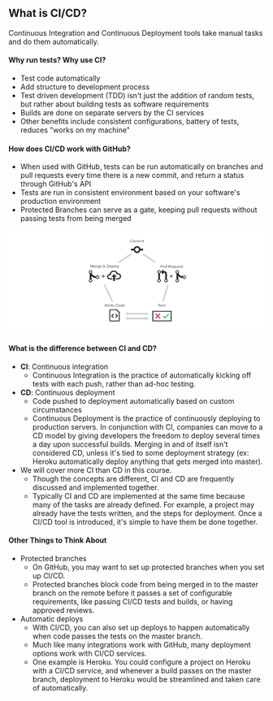 ## What is CI/CD?

Continuous Integration and Continuous Deployment tools take manual tasks and do them automatically.

#### Why run tests? Why use CI?
- Test code automatically
- Add structure to development process
- Test driven development (TDD) isn't just the addition of random tests, but rather about building tests as software requirements
- Builds are done on separate servers by the CI services
- Other benefits include consistent configurations, battery of tests, reduces "works on my machine"

#### How does CI/CD work with GitHub?
- When used with GitHub, tests can be run automatically on branches and pull requests every time there is a new commit, and return a status through GitHub's API
- Tests are run in consistent environment based on your software's production environment
- Protected Branches can serve as a gate, keeping pull requests without passing tests from being merged

![CI](img/ci.png)

#### What is the difference between CI and CD?
- **CI**: Continuous integration
  - Continuous Integration is the practice of automatically kicking off tests with each push, rather than ad-hoc testing.
- **CD**: Continuous deployment
  - Code pushed to deployment automatically based on custom circumstances
  - Continuous Deployment is the practice of continuously deploying to production servers. In conjunction with CI, companies can move to a CD model by giving developers the freedom to deploy several times a day upon successful builds. Merging in and of itself isn't considered CD, unless it's tied to some deployment strategy (ex: Heroku automatically deploy anything that gets merged into master).
- We will cover more CI than CD in this course.
  - Though the concepts are different, CI and CD are frequently discussed and implemented together.
  - Typically CI and CD are implemented at the same time because many of the tasks are already defined. For example, a project may already have the tests written, and the steps for deployment. Once a CI/CD tool is introduced, it's simple to have them be done together.

#### Other Things to Think About
- Protected branches
  - On GitHub, you may want to set up protected branches when you set up CI/CD.
  - Protected branches block code from being merged in to the master branch on the remote before it passes a set of configurable requirements, like passing CI/CD tests and builds, or having approved reviews.
- Automatic deploys
  - With CI/CD, you can also set up deploys to happen automatically when code passes the tests on the master branch.
  - Much like many integrations work with GitHub, many deployment options work with CI/CD services.
  - One example is Heroku. You could configure a project on Heroku with a CI/CD service, and whenever a build passes on the master branch, deployment to Heroku would be streamlined and taken care of automatically.
